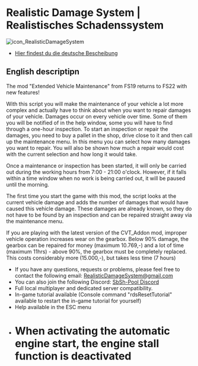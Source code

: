 # Realistic Damage System | Realistisches Schadenssystem
![icon_RealisticDamageSystem](https://github.com/Frvetz/FS22_RealisticDamageSystem/assets/76913845/e6cfd06d-f366-4c1b-a571-3a6d7462e59f)


- [Hier findest du die deutsche Bescheibung](#Deutsch)

## English descriptipn

The mod "Extended Vehicle Maintenance" from FS19 returns to FS22 with new features!

With this script you will make the maintenance of your vehicle a lot more complex and actually have to think about when you want to repair damages of your vehicle.
Damages occur on every vehicle over time. Some of them you will be notified of in the help window, some you will have to find through a one-hour inspection. 
To start an inspection or repair the damages, you need to buy a pallet in the shop, drive close to it and then call up the maintenance menu. In this menu you can select how many damages you want to repair. You will also be shown how much a repair would cost with the current selection and how long it would take. 

Once a maintenance or inspection has been started, it will only be carried out during the working hours from 7:00 - 21:00 o'clock. However, if it falls within a time window when no work is being carried out, it will be paused until the morning.

The first time you start the game with this mod, the script looks at the current vehicle damage and adds the number of damages that would have caused this vehicle damage. These damages are already known, so they do not have to be found by an inspection and can be repaired straight away via the maintenance menu.

If you are playing with the latest version of the CVT_Addon mod, improper vehicle operation increases wear on the gearbox. Below 90% damage, the gearbox can be repaired for money (maximum 10.769,-) and a lot of time (maximum 11hrs) - above 90%, the gearbox must be completely replaced. This costs considerably more (15.000,-), but takes less time (7 hours)

- If you have any questions, requests or problems, please feel free to contact the following email: RealisticDamageSystem@gmail.com
- You can also join the following Discord: [SbSh-Pool Discord](https://discord.com/invite/mfergkwhDu)
- Full local multiplayer and dedicated server compatibility.
- In-game tutorial available
(Console command "rdsResetTutorial" available to restart the in-game tutorial for yourself)
- Help available in the ESC menu
- # When activating the automatic engine start, the engine stall function is deactivated
